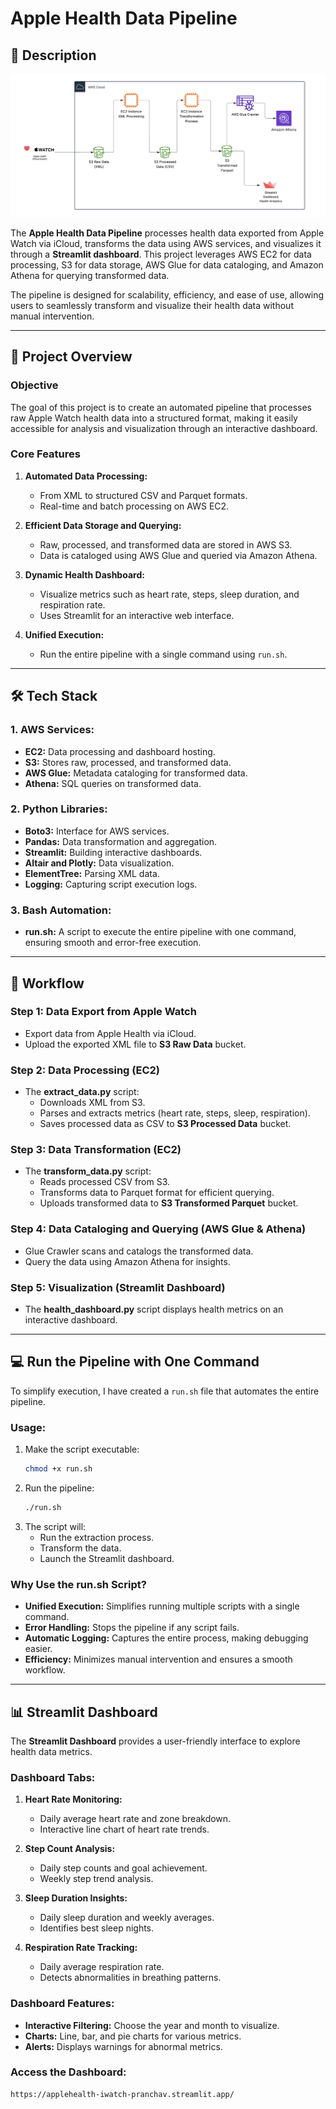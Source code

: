 # Apple Health Data Pipeline

## 📑 Description

![Architecture](iwatchHealthAnalytics.png)

The **Apple Health Data Pipeline** processes health data exported from Apple Watch via iCloud, transforms the data using AWS services, and visualizes it through a **Streamlit dashboard**. This project leverages AWS EC2 for data processing, S3 for data storage, AWS Glue for data cataloging, and Amazon Athena for querying transformed data.

The pipeline is designed for scalability, efficiency, and ease of use, allowing users to seamlessly transform and visualize their health data without manual intervention.

---

## 🌟 Project Overview

### Objective
The goal of this project is to create an automated pipeline that processes raw Apple Watch health data into a structured format, making it easily accessible for analysis and visualization through an interactive dashboard.

### Core Features
1. **Automated Data Processing:**
   - From XML to structured CSV and Parquet formats.
   - Real-time and batch processing on AWS EC2.

2. **Efficient Data Storage and Querying:**
   - Raw, processed, and transformed data are stored in AWS S3.
   - Data is cataloged using AWS Glue and queried via Amazon Athena.

3. **Dynamic Health Dashboard:**
   - Visualize metrics such as heart rate, steps, sleep duration, and respiration rate.
   - Uses Streamlit for an interactive web interface.

4. **Unified Execution:**
   - Run the entire pipeline with a single command using `run.sh`.

---

## 🛠️ Tech Stack

### 1. AWS Services:
- **EC2:** Data processing and dashboard hosting.
- **S3:** Stores raw, processed, and transformed data.
- **AWS Glue:** Metadata cataloging for transformed data.
- **Athena:** SQL queries on transformed data.

### 2. Python Libraries:
- **Boto3:** Interface for AWS services.
- **Pandas:** Data transformation and aggregation.
- **Streamlit:** Building interactive dashboards.
- **Altair and Plotly:** Data visualization.
- **ElementTree:** Parsing XML data.
- **Logging:** Capturing script execution logs.

### 3. Bash Automation:
- **run.sh:** A script to execute the entire pipeline with one command, ensuring smooth and error-free execution.

---

## 🔄 Workflow

### Step 1: Data Export from Apple Watch
- Export data from Apple Health via iCloud.
- Upload the exported XML file to **S3 Raw Data** bucket.

### Step 2: Data Processing (EC2)
- The **extract_data.py** script:
  - Downloads XML from S3.
  - Parses and extracts metrics (heart rate, steps, sleep, respiration).
  - Saves processed data as CSV to **S3 Processed Data** bucket.

### Step 3: Data Transformation (EC2)
- The **transform_data.py** script:
  - Reads processed CSV from S3.
  - Transforms data to Parquet format for efficient querying.
  - Uploads transformed data to **S3 Transformed Parquet** bucket.

### Step 4: Data Cataloging and Querying (AWS Glue & Athena)
- Glue Crawler scans and catalogs the transformed data.
- Query the data using Amazon Athena for insights.

### Step 5: Visualization (Streamlit Dashboard)
- The **health_dashboard.py** script displays health metrics on an interactive dashboard.

---

## 💻 Run the Pipeline with One Command

To simplify execution, I have created a `run.sh` file that automates the entire pipeline.

### Usage:
1. Make the script executable:
   ```bash
   chmod +x run.sh
   ```
2. Run the pipeline:
   ```bash
   ./run.sh
   ```
3. The script will:
   - Run the extraction process.
   - Transform the data.
   - Launch the Streamlit dashboard.

### Why Use the run.sh Script?
- **Unified Execution:** Simplifies running multiple scripts with a single command.
- **Error Handling:** Stops the pipeline if any script fails.
- **Automatic Logging:** Captures the entire process, making debugging easier.
- **Efficiency:** Minimizes manual intervention and ensures a smooth workflow.

---

## 📊 Streamlit Dashboard

The **Streamlit Dashboard** provides a user-friendly interface to explore health data metrics.

### Dashboard Tabs:
1. **Heart Rate Monitoring:**
   - Daily average heart rate and zone breakdown.
   - Interactive line chart of heart rate trends.

2. **Step Count Analysis:**
   - Daily step counts and goal achievement.
   - Weekly step trend analysis.

3. **Sleep Duration Insights:**
   - Daily sleep duration and weekly averages.
   - Identifies best sleep nights.

4. **Respiration Rate Tracking:**
   - Daily average respiration rate.
   - Detects abnormalities in breathing patterns.

### Dashboard Features:
- **Interactive Filtering:** Choose the year and month to visualize.
- **Charts:** Line, bar, and pie charts for various metrics.
- **Alerts:** Displays warnings for abnormal metrics.

### Access the Dashboard:
```bash
https://applehealth-iwatch-pranchav.streamlit.app/
```

